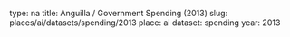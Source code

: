 type: na
title: Anguilla / Government Spending (2013)
slug: places/ai/datasets/spending/2013
place: ai
dataset: spending
year: 2013
